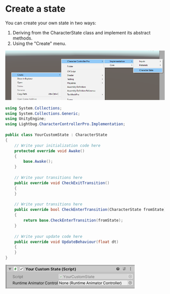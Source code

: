 # Create a state

You can create your own state in two ways:

1. Deriving from the CharacterState class and implement its abstract methods.
2. Using the "Create" menu.

![](<../../../.gitbook/assets/imagen (67).png>)

```csharp
using System.Collections;
using System.Collections.Generic;
using UnityEngine;
using Lightbug.CharacterControllerPro.Implementation;

public class YourCustomState : CharacterState
{
    // Write your initialization code here
    protected override void Awake()
    {
        base.Awake();
    }

    // Write your transitions here
    public override void CheckExitTransition()
    {
    }

    // Write your transitions here
    public override bool CheckEnterTransition(CharacterState fromState)
    {
        return base.CheckEnterTransition(fromState);
    }

    // Write your update code here
    public override void UpdateBehaviour(float dt)
    {        
    }
}
```

![](<../../../.gitbook/assets/imagen (68).png>)
